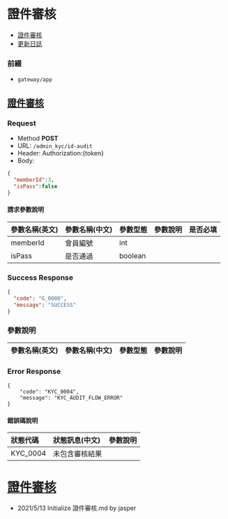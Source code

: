 # 證件審核

* [證件審核](#證件審核)
* [更新日誌](#更新日誌)

### 前綴
- ```gateway/app```

## [證件審核](#證件審核)
### Request
- Method **POST**
- URL: ```/admin_kyc/id-audit```
- Header: Authorization:{token}
- Body:

```json
{
  "memberId":3,
  "isPass":false
}
```

#### 請求參數說明
|參數名稱(英文)|參數名稱(中文)|參數型態|參數說明|是否必填|
|:--|:--|:--|:--|:--|
|memberId|會員編號|int||
|isPass|是否通過|boolean||

### Success Response

```json
{
  "code": "G_0000",
  "message": "SUCCESS"
}
```

### 參數說明
|參數名稱(英文)|參數名稱(中文)|參數型態|參數說明|
|:--|:--|:--|:--|

### Error Response

```
{
    "code": "KYC_0004",
    "message": "KYC_AUDIT_FLOW_ERROR"
}
```

#### 錯誤碼說明
|狀態代碼|狀態訊息(中文)|參數說明|
|:--|:--|:--|
|KYC_0004|未包含審核結果||

# [證件審核](#證件審核)
- 2021/5/13 Initialize 證件審核.md by jasper
